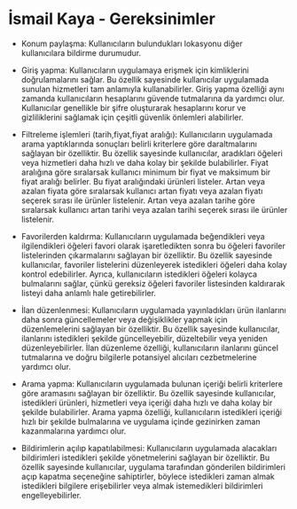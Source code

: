 # İsmail Kaya - Gereksinimler
- Konum paylaşma: Kullanıcıların bulundukları lokasyonu diğer kullanıcılara bildirme durumudur.
- Giriş yapma: Kullanıcıların uygulamaya erişmek için kimliklerini doğrulamalarını sağlar. Bu özellik sayesinde kullanıcılar uygulamada sunulan hizmetleri tam anlamıyla kullanabilirler. Giriş yapma özelliği aynı zamanda kullanıcıların hesaplarını güvende tutmalarına da yardımcı olur. Kullanıcılar genellikle bir şifre oluşturarak hesaplarını korur ve gizliliklerini sağlamak için çeşitli güvenlik önlemleri alabilirler.
- Filtreleme işlemleri (tarih,fiyat,fiyat aralığı): Kullanıcıların uygulamada arama yaptıklarında sonuçları belirli kriterlere göre daraltmalarını sağlayan bir özelliktir. Bu özellik sayesinde kullanıcılar, aradıkları öğeleri veya hizmetleri daha hızlı ve daha kolay bir şekilde bulabilirler. Fiyat aralığına göre sıralarsak kullanıcı minimum bir fiyat ve maksimum bir fiyat aralığı belirler. Bu fiyat aralığındaki ürünleri listeler. Artan veya azalan fiyata göre sıralarsak kullanıcı artan fiyatı veya azalan fiyatı seçerek sırası ile ürünler listelenir. Artan veya azalan tarihe göre sıralarsak kullanıcı artan tarihi veya azalan tarihi seçerek sırası ile ürünler listelenir. 

- Favorilerden kaldırma: Kullanıcıların uygulamada beğendikleri veya ilgilendikleri öğeleri favori olarak işaretledikten sonra bu öğeleri favoriler listelerinden çıkarmalarını sağlayan bir özelliktir. Bu özellik sayesinde kullanıcılar, favoriler listelerini düzenleyerek istedikleri öğeleri daha kolay kontrol edebilirler. Ayrıca, kullanıcıların istedikleri öğeleri kolayca bulmalarını sağlar, çünkü gereksiz öğeleri favoriler listesinden kaldırarak listeyi daha anlamlı hale getirebilirler.
- İlan düzenlenmesi: Kullanıcıların uygulamada yayınladıkları ürün ilanlarını daha sonra güncellemeler veya değişiklikler yapmak için düzenlemelerini sağlayan bir özelliktir. Bu özellik sayesinde kullanıcılar, ilanlarını istedikleri şekilde güncelleyebilir, düzeltebilir veya yeniden düzenleyebilirler. İlan düzenleme özelliği, kullanıcıların ilanlarını güncel tutmalarına ve doğru bilgilerle potansiyel alıcıları cezbetmelerine yardımcı olur. 
- Arama yapma: Kullanıcıların uygulamada bulunan içeriği belirli kriterlere göre aramasını sağlayan bir özelliktir. Bu özellik sayesinde kullanıcılar, istedikleri ürünleri, hizmetleri veya içeriği daha hızlı ve daha kolay bir şekilde bulabilirler. Arama yapma özelliği, kullanıcıların istedikleri içeriği hızlı bir şekilde bulmalarına ve uygulama içinde gezinirken zaman kazanmalarına yardımcı olur.

- Bildirimlerin açılıp kapatılabilmesi: Kullanıcıların uygulamada alacakları bildirimleri istedikleri şekilde yönetmelerini sağlayan bir özelliktir. Bu özellik sayesinde kullanıcılar, uygulama tarafından gönderilen bildirimleri açıp kapatma seçeneğine sahiptirler, böylece istedikleri zaman almak istedikleri bilgilere erişebilirler veya almak istemedikleri bildirimleri engelleyebilirler.
